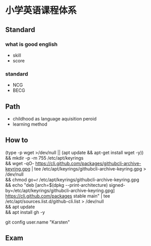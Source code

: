 # 小学英语课程体系

## Standard

### what is good english

- skill
- score

### standard

- NCG
- BECG

## Path

- childhood as language aquisition peroid
- learning method

## How to
(type -p wget >/dev/null || (apt update && apt-get install wget -y)) \
&& mkdir -p -m 755 /etc/apt/keyrings \
&& wget -qO- https://cli.github.com/packages/githubcli-archive-keyring.gpg | tee /etc/apt/keyrings/githubcli-archive-keyring.gpg > /dev/null \
&& chmod go+r /etc/apt/keyrings/githubcli-archive-keyring.gpg \
&& echo "deb [arch=$(dpkg --print-architecture) signed-by=/etc/apt/keyrings/githubcli-archive-keyring.gpg] https://cli.github.com/packages stable main" | tee /etc/apt/sources.list.d/github-cli.list > /dev/null \
&& apt update \
&& apt install gh -y

git config user.name "Karsten"


## Exam
